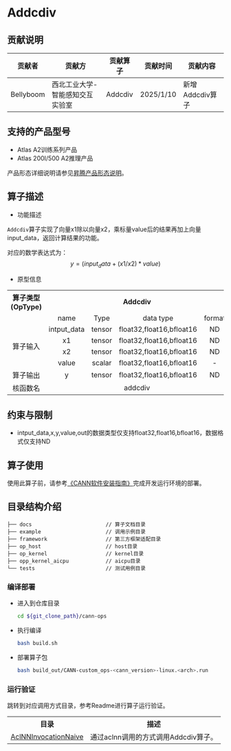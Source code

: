 # Addcdiv
## 贡献说明
| 贡献者       | 贡献方              | 贡献算子    | 贡献时间      | 贡献内容                                                          |
|-----------|------------------|---------|-----------|---------------------------------------------------------------|
| Bellyboom | 西北工业大学-智能感知交互实验室 | Addcdiv | 2025/1/10 | 新增Addcdiv算子 |

## 支持的产品型号
- Atlas A2训练系列产品
- Atlas 200I/500 A2推理产品

产品形态详细说明请参见[昇腾产品形态说明](http://www.hiascend.com/document/redirect/CannCommunityProductForm)。

## 算子描述
- 功能描述

`Addcdiv`算子实现了向量x1除以向量x2，乘标量value后的结果再加上向量input_data，返回计算结果的功能。

对应的数学表达式为：
$$
 y = (input_data + (x1 / x2) * value)
$$
- 原型信息

<table>
<tr><th align="center">算子类型(OpType)</th><th colspan="4" align="center">Addcdiv</th></tr> 
<tr><td align="center"> </td><td align="center">name</td><td align="center">Type</td><td align="center">data type</td><td align="center">format</td></tr>  
<tr><td rowspan="5" align="center">算子输入</td>
<tr><td align="center">intput_data</td><td align="center">tensor</td><td align="center">float32,float16,bfloat16</td><td align="center">ND</td></tr>  

<tr><td align="center">x1</td><td align="center">tensor</td><td align="center">float32,float16,bfloat16</td><td align="center">ND</td></tr> 

<tr><td align="center">x2</td><td align="center">tensor</td><td align="center">float32,float16,bfloat16</td><td align="center">ND</td></tr> 

<tr><td align="center">value</td><td align="center">scalar</td><td align="center">float32,float16,bfloat16</td><td align="center">-</td></tr>
<tr><td rowspan="1" align="center">算子输出</td>
<td align="center">y</td><td align="center">tensor</td><td align="center">float32,float16,bfloat16</td><td align="center">ND</td></tr>  
<tr><td rowspan="1" align="center">核函数名</td><td colspan="4" align="center">addcdiv</td></tr>  
</table>

## 约束与限制
- intput_data,x,y,value,out的数据类型仅支持float32,float16,bfloat16，数据格式仅支持ND
## 算子使用
使用此算子前，请参考[《CANN软件安装指南》](https://hiascend.com/document/redirect/CannCommunityInstSoftware)完成开发运行环境的部署。

## 目录结构介绍
```
├── docs                        // 算子文档目录
├── example                     // 调用示例目录
├── framework                   // 第三方框架适配目录
├── op_host                     // host目录
├── op_kernel                   // kernel目录
├── opp_kernel_aicpu            // aicpu目录
└── tests                       // 测试用例目录
```

### 编译部署
  - 进入到仓库目录

    ```bash
    cd ${git_clone_path}/cann-ops
    ```

  - 执行编译

    ```bash
    bash build.sh
    ```

  - 部署算子包

    ```bash
    bash build_out/CANN-custom_ops-<cann_version>-linux.<arch>.run
    ```

### 运行验证
跳转到对应调用方式目录，参考Readme进行算子运行验证。
<table>
    <th>目录</th><th>描述</th>
    <tr>
        <td><a href="./examples/AclNNInvocationNaive"> AclNNInvocationNaive</td><td>通过aclnn调用的方式调用Addcdiv算子。</td>
    </tr>
</table>
